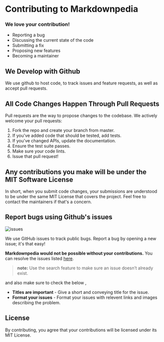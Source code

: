 # Contributing to Markdownpedia
### We love your contribution!

+ Reporting a bug
+ Discussing the current state of the code
+ Submitting a fix
+ Proposing new features
+ Becoming a maintainer
## We Develop with Github
We use github to host code, to track issues and feature requests, as well as accept pull requests.

## All Code Changes Happen Through Pull Requests
Pull requests are the way to propose changes to the codebase. We actively welcome your pull requests:

1. Fork the repo and create your branch from master.
2. If you've added code that should be tested, add tests.
3. If you've changed APIs, update the documentation.
4. Ensure the test suite passes.
5. Make sure your code lints.
6. Issue that pull request!

## Any contributions you make will be under the MIT Software License
In short, when you submit code changes, your submissions are understood to be under the same MIT License that covers the project. Feel free to contact the maintainers if that's a concern.

## Report bugs using Github's issues
![issues](https://img.shields.io/github/issues/mamamia5x/markdownpedia?style=for-the-badge "Issues")

We use GitHub issues to track public bugs. Report a bug by opening a new issue; it's that easy!

**Markdownpedia would not be possible without your contributions.**
You can resolve the issues listed [here](https://github.com/mamamia5x/markdownpedia/issues).

> **note:** 
    Use the search feature to make sure an issue doesn’t already exist.

and also make sure to check the below ,

+ **Titles are important** - Give a short and conveying title for the issue.
+ **Format your issues** - Format your issues with relevent links and images describing the problem.


## License
By contributing, you agree that your contributions will be licensed under its MIT License.